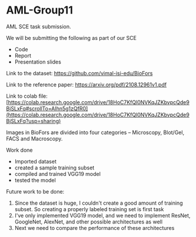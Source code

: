# AML-Group11
AML SCE task submission. 

We will be submitting the following as part of our SCE
- Code
- Report
- Presentation slides

Link to the dataset: https://github.com/vimal-isi-edu/BioFors

Link to the reference paper: https://arxiv.org/pdf/2108.12961v1.pdf

Link to colab file: [https://colab.research.google.com/drive/18HoC7KfQl0NVKqJZKbvpcQde9BjSLxFq#scrollTo=AIhn5g1zQfR0](https://colab.research.google.com/drive/18HoC7KfQl0NVKqJZKbvpcQde9BjSLxFq?usp=sharing)

Images in BioFors are divided into four categories – Microscopy, Blot/Gel, FACS and Macroscopy.

Work done
- Imported dataset
- created a sample training subset
- compiled and trained VGG19 model
- tested the model

Future work to be done:
1. Since the dataset is huge, I couldn't create a good amount of training subset. So creating a properly labeled training set is first task
2. I've only implemented VGG19 model, and we need to implement ResNet, GoogleNet, AlexNet, and other possible architectures as well
3. Next we need to compare the performance of these architectures
